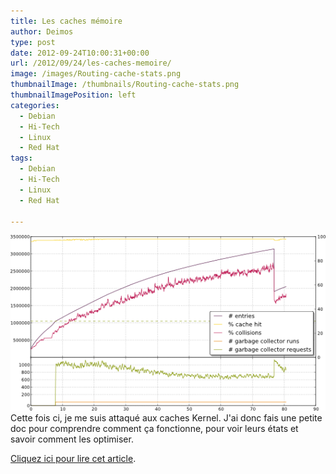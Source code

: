 ```yaml
---
title: Les caches mémoire
author: Deimos
type: post
date: 2012-09-24T10:00:31+00:00
url: /2012/09/24/les-caches-memoire/
image: /images/Routing-cache-stats.png
thumbnailImage: /thumbnails/Routing-cache-stats.png
thumbnailImagePosition: left
categories:
  - Debian
  - Hi-Tech
  - Linux
  - Red Hat
tags:
  - Debian
  - Hi-Tech
  - Linux
  - Red Hat

---
```

![Routing-cache-stats](/images/Routing-cache-stats.png)
Cette fois ci, je me suis attaqué aux caches Kernel. J'ai donc fais une petite doc pour comprendre comment ça fonctionne, pour voir leurs états et savoir comment les optimiser.

[Cliquez ici pour lire cet article](http://wiki.deimos.fr/Les_caches_m%C3%A9moire).